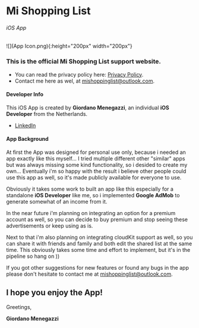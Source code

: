 # Mi Shopping List
###### iOS App


</kbd>![](App Icon.png)</kbd>{:height="200px" width="200px"}


### This is the official Mi Shopping List support website.
- You can read the privacy policy here: [Privacy Policy](https://mishoppinglist.github.io/Privacy-Policy/).
- Contact me here as wel, at <mishoppinglist@outlook.com>.




#### Developer Info
This iOS App is created by **Giordano Menegazzi**, an individual **iOS Developer** from the Netherlands. 

- [LinkedIn](https://www.linkedin.com/in/giordano-menegazzi-35108012a/)


#### App Background
At first the App was designed for personal use only, because i needed an app exactly like this myself... I tried multiple different other "similar" apps but was always missing some kind functionality, so i desided to create my own... Eventually i'm so happy with the result i believe other people could use this app as well, so it's made publicly available for everyone to use.


Obviously it takes some work to built an app like this especially for a standalone **iOS Developer** like me, so i implemented **Google AdMob** to generate somewhat of an income from it. 

In the near future i'm planning on integrating an option for a premium account as well, so you can decide to buy premium and stop seeing these advertisements or keep using as is. 

Next to that i'm also planning on integrating cloudKit support as well, so you can share it with friends and family and both edit the shared list at the same time.
This obviously takes some time and effort to implement, but it's in the pipeline so hang on ))


If you got other suggestions for new features or found any bugs in the app please don't hesitate to contact me at <mishoppinglist@outlook.com>.




## I hope you enjoy the App!



Greetings,

**Giordano Menegazzi**

